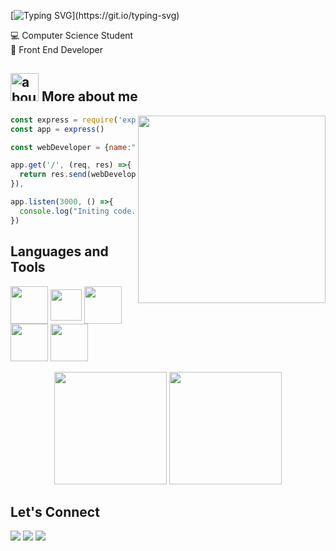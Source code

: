 [![Typing SVG](https://readme-typing-svg.herokuapp.com/?color=ffffff&size=32&center=true&vCenter=true&width=1015&background=011627&lines=HELLO,+STRANGER!👋+WELCOME+TO+INGRID+GIANY'S+HEAD🧠;)](https://git.io/typing-svg)
 
💻 Computer Science Student  
🚀 Front End Developer     
    

## <img width="45" alt="about" src="https://i.imgur.com/i0ccAph.png">  More about me

<img align="right" width="300" src="https://i.gifer.com/origin/68/6877f317fd8ab418202d6fa146076e61.gif" />

```javascript
const express = require('express')
const app = express()

const webDeveloper = {name:"Ingrid", stack:"Front-End-Developer"}

app.get('/', (req, res) =>{
  return res.send(webDeveloper)
}),

app.listen(3000, () =>{
  console.log("Initing code...")
})

```
## **Languages and Tools**  
<div style="display: inline_block">
  <img src="https://i.imgur.com/gKsCCDj.png" width="60" height="60" align="center"/>
  <img src="https://i.imgur.com/D0oDHZW.png" width="50" height="50" align="center"/>
  <img src="https://i.imgur.com/xnp3wv1.png" width="60" height="60" align="center"/>
  <img src="https://i.imgur.com/kOTHPjn.png" width="60" height="60" align="center"/>
 <img src="https://i.imgur.com/8AIGoSa.png" width="60" height="60" align="center"/>
</div>
<br>
<div align="center">
<img height="180em" src="https://github-readme-stats-sigma-five.vercel.app/api?username=ingridgiany&show_icons=true&theme=nightowl&include_all_commits=true&count_private=true&hide_border=true"/>
<img height="180em" src="https://github-readme-stats-sigma-five.vercel.app/api/top-langs/?username=ingridgiany&layout=default&hide_border=true&langs_count=7&theme=nightowl&include_all_commits=true&show_icons=true&count_private=true"/>
</div>
  
## **Let's Connect**

<p align="left">
  <a href="https://www.linkedin.com/in/ingridgiany/" alt="Linkedin">
  <img src="https://img.shields.io/badge/-LinkedIn-%230077B5?style=for-the-badge&logo=linkedin&logoColor=white&target=_blank"></a> 

  <a href="https://www.instagram.com/shecodesbr/" alt="Instagram">
  <img src="https://img.shields.io/badge/-Instagram-%23E4405F?style=for-the-badge&logo=instagram&logoColor=white&target=_blank"></a>
 
   <a href="mailto:ingridgianys@gmail.com" alt="Gmail">
  <img src="https://img.shields.io/badge/Gmail-D14836?style=for-the-badge&logo=gmail&logoColor=white&target=_blank"</a>
</p>
<br>


